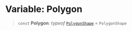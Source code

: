 # Variable: Polygon

> `const` **Polygon**: *typeof* [`PolygonShape`](/api/classes/PolygonShape) = `PolygonShape`
